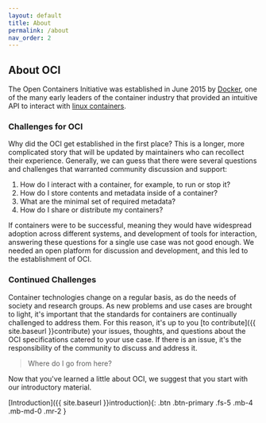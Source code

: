 ```yaml
---
layout: default
title: About
permalink: /about
nav_order: 2
---
```


## About OCI

The Open Containers Initiative was established in June 2015 by 
[Docker](https://en.wikipedia.org/wiki/Docker_(software)), one of the many
early leaders of the container industry that provided an intuitive API to interact
with [linux containers](https://en.wikipedia.org/wiki/Container_(virtualization)).

### Challenges for OCI

Why did the OCI get established in the first place? This is a longer, more complicated
story that will be updated by maintainers who can recollect their experience. Generally,
we can guess that there were several questions and challenges that warranted community
discussion and support:

 1. How do I interact with a container, for example, to run or stop it?
 2. How do I store contents and metadata inside of a container? 
 3. What are the minimal set of required metadata?
 4. How do I share or distribute my containers?

If containers were to be successful, meaning they would have widespread adoption
across different systems, and development of tools for interaction, answering these
questions for a single use case was not good enough. We needed an open platform
for discussion and development, and this led to the establishment of OCI.


### Continued Challenges

Container technologies change on a regular basis, as do the needs of society and
research groups. As new problems and use cases are brought to light, it's important that the
standards for containers are continually challenged to address them. For this reason,
it's up to you [to contribute]({{ site.baseurl }}contribute) your issues, thoughts, 
and questions about the OCI specifications catered to your use case. If there is an issue,
it's the responsibility of the community to discuss and address it.

> Where do I go from here?

Now that you've learned a little about OCI, we suggest that you start with our introductory material.

[Introduction]({{ site.baseurl }}introduction){: .btn .btn-primary .fs-5 .mb-4 .mb-md-0 .mr-2 }
